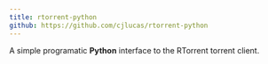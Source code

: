 ```yaml
---
title: rtorrent-python
github: https://github.com/cjlucas/rtorrent-python
---
```


A simple programatic **Python** interface to the RTorrent torrent client.